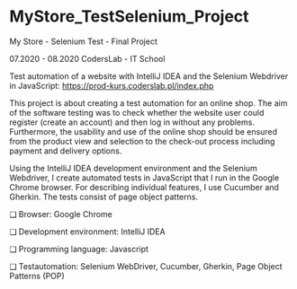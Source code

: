 # MyStore_TestSelenium_Project
My Store - Selenium Test - Final Project

07.2020 - 08.2020 
CodersLab - IT School

Test automation of a website with IntelliJ IDEA and the Selenium Webdriver in JavaScript:
https://prod-kurs.coderslab.pl/index.php

This project is about creating a test automation for an online shop. The aim of the software testing was to check whether the website user could register (create an account) and then log in without any problems. 
Furthermore, the usability and use of the online shop should be ensured from the product view and selection to the check-out process including payment and delivery options.

Using the IntelliJ IDEA development environment and the Selenium Webdriver, 
I create automated tests in JavaScript that I run in the Google Chrome browser. 
For describing individual features, I use Cucumber and Gherkin. The tests consist of page object patterns.


❑ Browser: Google Chrome  

❑ Development environment: IntelliJ IDEA       

❑ Programming language: Javascript    

❑ Testautomation: Selenium WebDriver, Cucumber, Gherkin, Page Object Patterns (POP)
